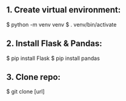 ## 1. Create virtual environment:
$ python -m venv venv
$ . venv/bin/activate

## 2. Install Flask & Pandas:
$ pip install Flask
$ pip install pandas

## 3. Clone repo:
$ git clone [url]
